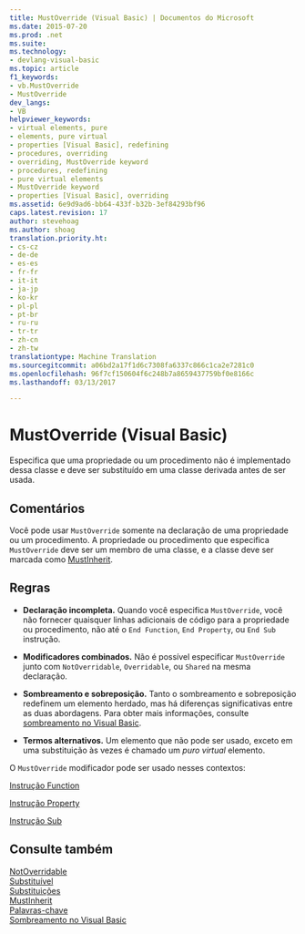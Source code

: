 ```yaml
---
title: MustOverride (Visual Basic) | Documentos do Microsoft
ms.date: 2015-07-20
ms.prod: .net
ms.suite: 
ms.technology:
- devlang-visual-basic
ms.topic: article
f1_keywords:
- vb.MustOverride
- MustOverride
dev_langs:
- VB
helpviewer_keywords:
- virtual elements, pure
- elements, pure virtual
- properties [Visual Basic], redefining
- procedures, overriding
- overriding, MustOverride keyword
- procedures, redefining
- pure virtual elements
- MustOverride keyword
- properties [Visual Basic], overriding
ms.assetid: 6e9d9ad6-bb64-433f-b32b-3ef84293bf96
caps.latest.revision: 17
author: stevehoag
ms.author: shoag
translation.priority.ht:
- cs-cz
- de-de
- es-es
- fr-fr
- it-it
- ja-jp
- ko-kr
- pl-pl
- pt-br
- ru-ru
- tr-tr
- zh-cn
- zh-tw
translationtype: Machine Translation
ms.sourcegitcommit: a06bd2a17f1d6c7308fa6337c866c1ca2e7281c0
ms.openlocfilehash: 96f7cf150604f6c248b7a8659437759bf0e8166c
ms.lasthandoff: 03/13/2017

---
```

# <a name="mustoverride-visual-basic"></a>MustOverride (Visual Basic)
Especifica que uma propriedade ou um procedimento não é implementado dessa classe e deve ser substituído em uma classe derivada antes de ser usada.  
  
## <a name="remarks"></a>Comentários  
 Você pode usar `MustOverride` somente na declaração de uma propriedade ou um procedimento. A propriedade ou procedimento que especifica `MustOverride` deve ser um membro de uma classe, e a classe deve ser marcada como [MustInherit](../../../visual-basic/language-reference/modifiers/mustinherit.md).  
  
## <a name="rules"></a>Regras  
  
-   **Declaração incompleta.** Quando você especifica `MustOverride`, você não fornecer quaisquer linhas adicionais de código para a propriedade ou procedimento, não até o `End Function`, `End Property`, ou `End Sub` instrução.  
  
-   **Modificadores combinados.** Não é possível especificar `MustOverride` junto com `NotOverridable`, `Overridable`, ou `Shared` na mesma declaração.  
  
-   **Sombreamento e sobreposição.** Tanto o sombreamento e sobreposição redefinem um elemento herdado, mas há diferenças significativas entre as duas abordagens. Para obter mais informações, consulte [sombreamento no Visual Basic](../../../visual-basic/programming-guide/language-features/declared-elements/shadowing.md).  
  
-   **Termos alternativos.** Um elemento que não pode ser usado, exceto em uma substituição às vezes é chamado um *puro virtual* elemento.  
  
 O `MustOverride` modificador pode ser usado nesses contextos:  
  
 [Instrução Function](../../../visual-basic/language-reference/statements/function-statement.md)  
  
 [Instrução Property](../../../visual-basic/language-reference/statements/property-statement.md)  
  
 [Instrução Sub](../../../visual-basic/language-reference/statements/sub-statement.md)  
  
## <a name="see-also"></a>Consulte também  
 [NotOverridable](../../../visual-basic/language-reference/modifiers/notoverridable.md)   
 [Substituível](../../../visual-basic/language-reference/modifiers/overridable.md)   
 [Substituições](../../../visual-basic/language-reference/modifiers/overrides.md)   
 [MustInherit](../../../visual-basic/language-reference/modifiers/mustinherit.md)   
 [Palavras-chave](../../../visual-basic/language-reference/keywords/index.md)   
 [Sombreamento no Visual Basic](../../../visual-basic/programming-guide/language-features/declared-elements/shadowing.md)
